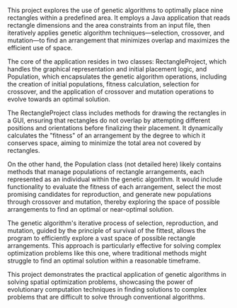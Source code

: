 
This project explores the use of genetic algorithms to optimally place nine rectangles within a predefined area. It employs a Java application that reads rectangle dimensions and the area constraints from an input file, then iteratively applies genetic algorithm techniques—selection, crossover, and mutation—to find an arrangement that minimizes overlap and maximizes the efficient use of space.

The core of the application resides in two classes: RectangleProject, which handles the graphical representation and initial placement logic, and Population, which encapsulates the genetic algorithm operations, including the creation of initial populations, fitness calculation, selection for crossover, and the application of crossover and mutation operations to evolve towards an optimal solution.

The RectangleProject class includes methods for drawing the rectangles in a GUI, ensuring that rectangles do not overlap by attempting different positions and orientations before finalizing their placement. It dynamically calculates the "fitness" of an arrangement by the degree to which it conserves space, aiming to minimize the total area not covered by rectangles.

On the other hand, the Population class (not detailed here) likely contains methods that manage populations of rectangle arrangements, each represented as an individual within the genetic algorithm. It would include functionality to evaluate the fitness of each arrangement, select the most promising candidates for reproduction, and generate new populations through crossover and mutation, thereby exploring the space of possible arrangements to find an optimal or near-optimal solution.

The genetic algorithm's iterative process of selection, reproduction, and mutation, guided by the principle of survival of the fittest, allows the program to efficiently explore a vast space of possible rectangle arrangements. This approach is particularly effective for solving complex optimization problems like this one, where traditional methods might struggle to find an optimal solution within a reasonable timeframe.

This project demonstrates the practical application of genetic algorithms in solving spatial optimization problems, showcasing the power of evolutionary computation techniques in finding solutions to complex problems that are difficult to solve through conventional algorithms.
